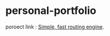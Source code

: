 # personal-portfolio


poroect link : [Simple, fast routing engine](https://github.com/Sajib-dev1/personal-portfolio/tree/master).
